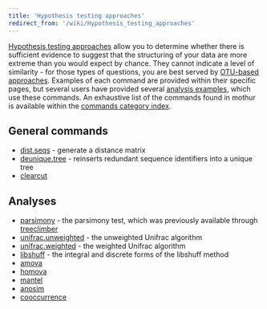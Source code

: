 ```yaml
---
title: 'Hypothesis testing approaches'
redirect_from: '/wiki/Hypothesis_testing_approaches'
---
```

[Hypothesis testing
approaches](Hypothesis_testing_approaches) allow you to
determine whether there is sufficient evidence to suggest that the
structuring of your data are more extreme than you would expect by
chance. They cannot indicate a level of similarity - for those types of
questions, you are best served by [OTU-based
approaches](OTU-based_approaches). Examples of each command
are provided within their specific pages, but several users have
provided several [analysis examples](analysis_examples),
which use these commands. An exhaustive list of the commands found in
mothur is available within the [ commands category
index](/wiki/tags#commands).

## General commands

-   [dist.seqs](dist.seqs) - generate a distance matrix
-   [deunique.tree](deunique.tree) - reinserts redundant
    sequence identifiers into a unique tree
-   [clearcut](clearcut)

## Analyses

-   [parsimony](parsimony) - the parsimony test, which was
    previously available through
    [treeclimber](https://github.com/mothur/TreeClimber)
-   [unifrac.unweighted](unifrac.unweighted) - the unweighted
    Unifrac algorithm
-   [unifrac.weighted](unifrac.weighted) - the weighted
    Unifrac algorithm
-   [libshuff](libshuff) - the integral and discrete forms of
    the libshuff method
-   [amova](amova)
-   [homova](homova)
-   [mantel](mantel)
-   [anosim](anosim)
-   [cooccurrence](cooccurrence)
